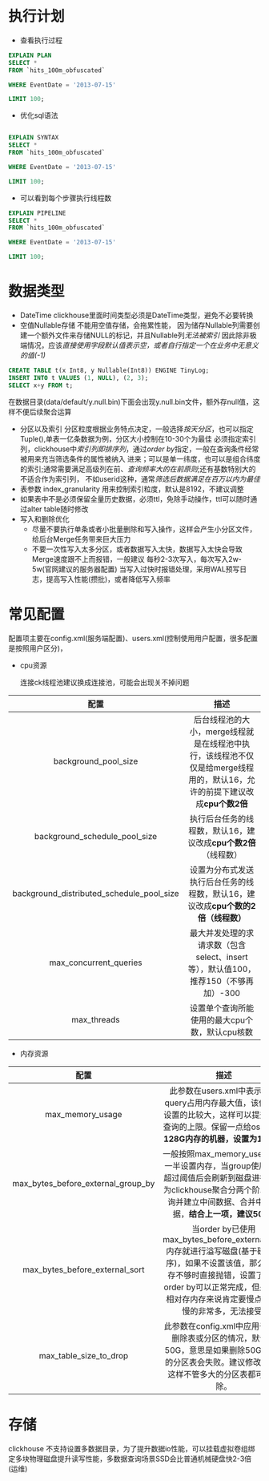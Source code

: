 # 执行计划
- 查看执行过程
````sql
EXPLAIN PLAN  
SELECT *
FROM `hits_100m_obfuscated`

WHERE EventDate = '2013-07-15'

LIMIT 100;
````

- 优化sql语法
```sql

EXPLAIN SYNTAX  
SELECT *
FROM `hits_100m_obfuscated`

WHERE EventDate = '2013-07-15'

LIMIT 100;
```
- 可以看到每个步骤执行线程数
```sql
EXPLAIN PIPELINE  
SELECT *
FROM `hits_100m_obfuscated`

WHERE EventDate = '2013-07-15'

LIMIT 100;

```
# 数据类型
- DateTime clickhouse里面时间类型必须是DateTime类型，避免不必要转换
- 空值Nullable存储 不能用空值存储，会拖累性能，
因为储存Nullable列需要创建一个额外文件来存储NULL的标记，并且Nullable列*无法被索引*
因此除非极端情况，应该*直接使用字段默认值表示空，或者自行指定一个在业务中无意义的值(-1)*

```sql
CREATE TABLE t(x Int8, y Nullable(Int8)) ENGINE TinyLog;
INSERT INTO t VALUES (1, NULL), (2, 3);
SELECT x+y FROM t;
```
在数据目录(data/default/y.null.bin)下面会出现y.null.bin文件，额外存null值，这样不便后续聚合运算

- 分区以及索引
分区粒度根据业务特点决定，一般选择*按天分区*，也可以指定Tuple(),单表一亿条数据为例，分区大小控制在10-30个为最佳
必须指定索引列，clickhouse中*索引列即排序列*，通过*order by*指定，一般在查询条件经常被用来充当筛选条件的属性被纳入
进来；可以是单一纬度，也可以是组合纬度的索引;通常需要满足高级列在前、*查询频率大的在前原则*;还有基数特别大的不适合作为索引列，
不如userid这种，通常*筛选后数据满足在百万以内为最佳*
- 表参数
index_granularity 用来控制索引粒度，默认是8192，不建议调整
- 如果表中不是必须保留全量历史数据，必须ttl，免除手动操作，ttl可以随时通过alter table随时修改
- 写入和删除优化
    - 尽量不要执行单条或者小批量删除和写入操作，这样会产生小分区文件，给后台Merge任务带来巨大压力
    - 不要一次性写入太多分区，或者数据写入太快，数据写入太快会导致Merge速度跟不上而报错，一般建议
    每秒2-3次写入，每次写入2w-5w(官网建议的服务器配置)
    当写入过快时报错处理，采用WAL预写日志，提高写入性能(攒批)，或者降低写入频率

# 常见配置
配置项主要在config.xml(服务端配置)、users.xml(控制使用用户配置，很多配置是按照用户区分)， 
   - cpu资源

     连接ck线程池建议换成连接池，可能会出现关不掉问题

|                   配置                    |                             描述                             |
| :---------------------------------------: | :----------------------------------------------------------: |
|           background_pool_size            | 后台线程池的大小，merge线程就是在线程池中执行，该线程池不仅仅是给merge线程用的，默认16，允许的前提下建议改成**cpu个数2倍** |
|       background_schedule_pool_size       | 执行后台任务的线程数，默认16，建议改成**cpu个数2倍**（线程数） |
| background_distributed_schedule_pool_size | 设置为分布式发送执行后台任务的线程数，默认16，建议改成**cpu个数的2倍（线程数）** |
|          max_concurrent_queries           | 最大并发处理的求请求数（包含select、insert等），默认值100，推荐150（不够再加）-300 |
|                max_threads                |        设置单个查询所能使用的最大cpu个数，默认cpu核数        |



   - 内存资源

|                配置                |                             描述                             |
| :--------------------------------: | :----------------------------------------------------------: |
|          max_memory_usage          | 此参数在users.xml中表示单次query占用内存最大值，该值可以设置的比较大，这样可以提升集群查询的上限。保留一点给os，比如**128G内存的机器，设置为100GB** |
| max_bytes_before_external_group_by | 一般按照max_memory_useage的一半设置内存，当group使用内存超过阈值后会刷新到磁盘进行。因为clickhouse聚合分两个阶段；查询并建立中间数据、合并中间数据，**结合上一项，建议50GB** |
|   max_bytes_before_external_sort   | 当order by已使用max_bytes_before_external_sort内存就进行溢写磁盘(基于磁盘排序)，如果不设置该值，那么当内存不够时直接抛错，设置了该值order by可以正常完成，但是速度相对存内存来说肯定要慢点(实测慢的非常多，无法接受) |
|       max_table_size_to_drop       | 此参数在config.xml中应用于需要删除表或分区的情况，默认是50G，意思是如果删除50GB以上的分区表会失败。建议修改为0，这样不管多大的分区表都可以删除。 |

   
# 存储
clickhouse 不支持设置多数据目录，为了提升数据io性能，可以挂载虚拟卷组绑定多块物理磁盘提升读写性能，多数据查询场景SSD会比普通机械硬盘快2-3倍(运维)
